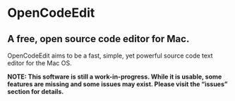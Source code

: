 # OpenCodeEdit
## A free, open source code editor for Mac.

OpenCodeEdit aims to be a fast, simple, yet powerful source code text editor for the Mac OS.

**NOTE: This software is still a work-in-progress. While it is usable, some features are missing and some issues may exist. Please visit the “issues” section for details.**